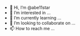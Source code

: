 - 👋 Hi, I’m @abe11star
- 👀 I’m interested in ...
- 🌱 I’m currently learning ...
- 💞️ I’m looking to collaborate on ...
- 📫 How to reach me ...

<!---
abe11star/abe11star is a ✨ special ✨ repository because its `README.md` (this file) appears on your GitHub profile.
You can click the Preview link to take a look at your changes.
--->
